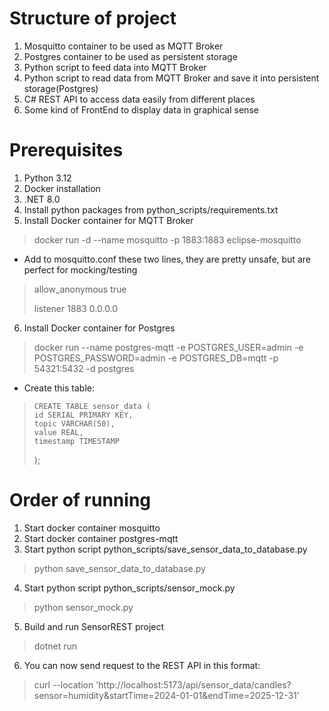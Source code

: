 # Structure of project
1. Mosquitto container to be used as MQTT Broker
2. Postgres container to be used as persistent storage
3. Python script to feed data into MQTT Broker
4. Python script to read data from MQTT Broker and save it into persistent storage(Postgres)
5. C# REST API to access data easily from different places
6. Some kind of FrontEnd to display data in graphical sense




# Prerequisites

1. Python 3.12
2. Docker installation
3. .NET 8.0
4. Install python packages from python_scripts/requirements.txt
5. Install Docker container for MQTT Broker
> docker run -d --name mosquitto -p 1883:1883 eclipse-mosquitto
  - Add to mosquitto.conf these two lines, they are pretty unsafe, but are perfect for mocking/testing
>  allow_anonymous true
> 
>  listener 1883 0.0.0.0
6. Install Docker container for Postgres
> docker run --name postgres-mqtt -e POSTGRES_USER=admin -e POSTGRES_PASSWORD=admin -e POSTGRES_DB=mqtt -p 54321:5432 -d postgres
- Create this table:
>     CREATE TABLE sensor_data (
>     id SERIAL PRIMARY KEY,
>     topic VARCHAR(50),
>     value REAL,
>     timestamp TIMESTAMP
> );

# Order of running

1. Start docker container mosquitto
2. Start docker container postgres-mqtt
3. Start python script python_scripts/save_sensor_data_to_database.py
> python save_sensor_data_to_database.py
4. Start python script python_scripts/sensor_mock.py
> python sensor_mock.py
5. Build and run SensorREST project
> dotnet run
6. You can now send request to the REST API in this format:
> curl --location 'http://localhost:5173/api/sensor_data/candles?sensor=humidity&startTime=2024-01-01&endTime=2025-12-31'